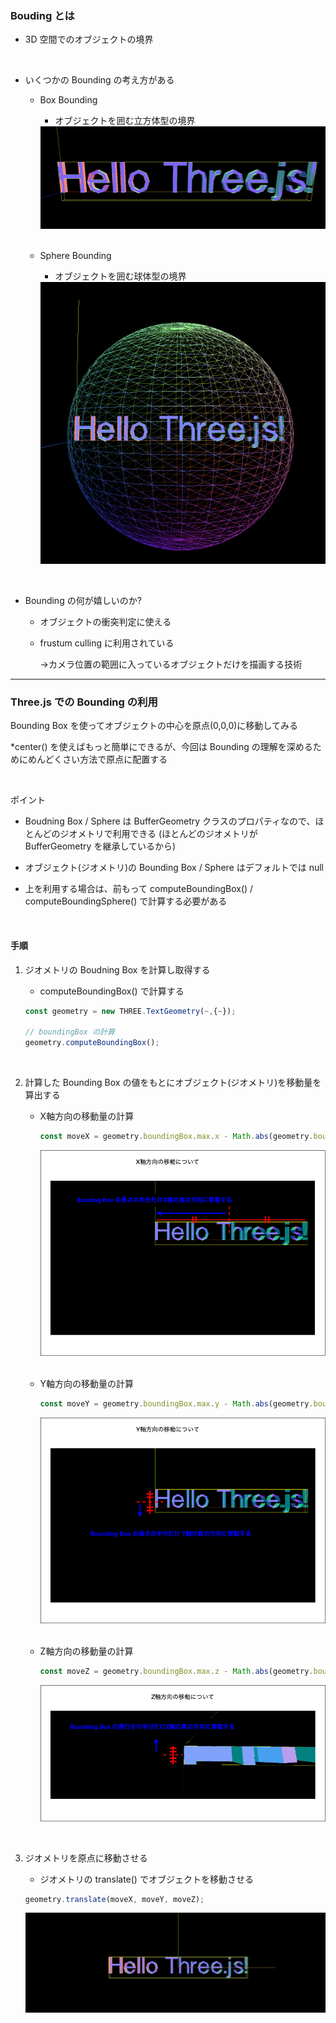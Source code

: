 ### Bouding とは

- 3D 空間でのオブジェクトの境界

<br>

- いくつかの Bounding の考え方がある

    - Box Bounding
        - オブジェクトを囲む立方体型の境界

        <img src="./img/Bounding-Box_1.png" />

    <br>

    - Sphere Bounding
        - オブジェクトを囲む球体型の境界

        <img src="./img/Bounding-Sphere_1.png" />

<br>

- Bounding の何が嬉しいのか?

    - オブジェクトの衝突判定に使える

    - frustum culling に利用されている

        →カメラ位置の範囲に入っているオブジェクトだけを描画する技術

---

### Three.js での Bounding の利用

Bounding Box を使ってオブジェクトの中心を原点(0,0,0)に移動してみる

*center() を使えばもっと簡単にできるが、今回は Bounding の理解を深めるためにめんどくさい方法で原点に配置する

<br>

ポイント

- Boudning Box / Sphere は BufferGeometry クラスのプロパティなので、ほとんどのジオメトリで利用できる (ほとんどのジオメトリが BufferGeometry を継承しているから)

- オブジェクト(ジオメトリ)の Bounding Box / Sphere はデフォルトでは null

- 上を利用する場合は、前もって computeBoundingBox() / computeBoundingSphere() で計算する必要がある

<br>

#### 手順

1. ジオメトリの Boudning Box を計算し取得する

    - computeBoundingBox() で計算する

    ```js
    const geometry = new THREE.TextGeometry(~,{~});

    // boundingBox の計算
    geometry.computeBoundingBox();
    ```

<br>

2. 計算した Bounding Box の値をもとにオブジェクト(ジオメトリ)を移動量を算出する
    
    - X軸方向の移動量の計算

        ```js
        const moveX = geometry.boundingBox.max.x - Math.abs(geometry.boundingBox.min.x);
        ```

        <img src="./img/Translate-X_1.png" />

    <br>
    
    - Y軸方向の移動量の計算

        ```js
        const moveY = geometry.boundingBox.max.y - Math.abs(geometry.boundingBox.min.y);
        ```

        <img src="./img/Translate-Y_1.png" />

    <br>

    - Z軸方向の移動量の計算

        ```js
        const moveZ = geometry.boundingBox.max.z - Math.abs(geometry.boundingBox.min.z);
        ```

        <img src="./img/Translate-Z_1.png" />

<br>

3.  ジオメトリを原点に移動させる

    - ジオメトリの translate() でオブジェクトを移動させる

    ```js
    geometry.translate(moveX, moveY, moveZ);
    ```

    <img src="./img/Translate_1.png" />